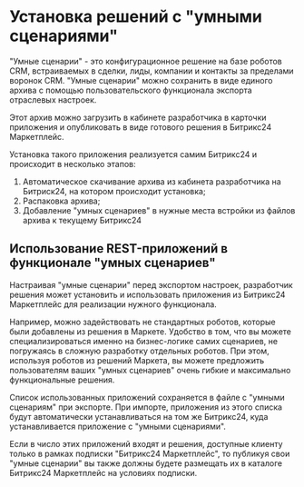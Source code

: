 # Установка решений с "умными сценариями"

"Умные сценарии" - это конфигурационное решение на базе роботов CRM, встраиваемых в сделки, лиды, компании и контакты за пределами воронок CRM. "Умные сценарии" можно сохранить в виде единого архива с помощью пользовательского функционала экспорта отраслевых настроек.

Этот архив можно загрузить в кабинете разработчика в карточки приложения и опубликовать в виде готового решения в Битрикс24 Маркетплейс.

Установка такого приложения реализуется самим Битрикс24 и происходит в несколько этапов:

1. Автоматическое скачивание архива из кабинета разработчика на Битриск24, на котором происходит установка;
2. Распаковка архива;
3. Добавление "умных сценариев" в нужные места встройки из файлов архива к текущему Битрикс24

## Использование REST-приложений в функционале "умных сценариев"

Настраивая "умные сценарии" перед экспортом настроек, разработчик решения может установить и использовать приложения из Битрикс24 Маркетплейс для реализации нужного функционала.

Например, можно задействовать не стандартных роботов, которые были добавлены из решения в Маркете. Удобство в том, что вы можете специализироваться именно на бизнес-логике самих сценариев, не погружаясь в сложную разработку отдельных роботов. При этом, используя роботов из решений Маркета, вы можете предложить пользователям ваших "умных сценариев" очень гибкие и максимально функциональные решения.

Список использованных приложений сохраняется в файле с "умными сценариям" при экспорте. При импорте, приложения из этого списка будут автоматически устанавливаться на том же Битрикс24, куда устанавливается приложение с "умными сценариями".

Если в число этих приложений входят и решения, доступные клиенту только в рамках подписки "Битрикс24 Маркетплейс", то публикуя свои "умные сценарии" вы также должны будете размещать их в каталоге Битрикс24 Маркетплейс на условиях подписки.

